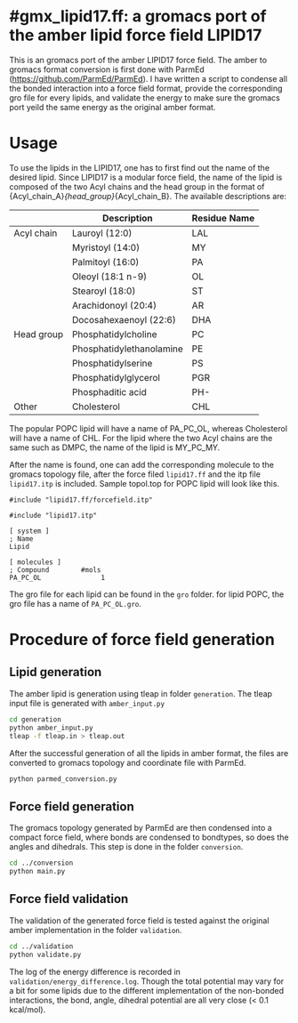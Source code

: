 #gmx_lipid17.ff:
a gromacs port of the amber lipid force field LIPID17
==============================================================

This is an gromacs port of the amber LIPID17 force field. The amber to gromacs
format conversion is first done with ParmEd (https://github.com/ParmEd/ParmEd).
I have written a script to condense all the bonded interaction into a force field
format, provide the corresponding gro file for every lipids, and validate the
energy to make sure the gromacs port yeild the same energy as the original amber
format.

# Usage

To use the lipids in the LIPID17, one has to first find out the name of the
desired lipid. Since LIPID17 is a modular force field, the name of the lipid
is composed of the two Acyl chains and the head group in the format of
{Acyl_chain_A}_{head_group}_{Acyl_chain_B}. The available descriptions are:

|            | Description              | Residue Name |
|------------|--------------------------|--------------|
| Acyl chain | Lauroyl (12:0)           | LAL          |
|            | Myristoyl (14:0)         | MY           |
|            | Palmitoyl (16:0)         | PA           |
|            | Oleoyl (18:1 n-9)        | OL           |
|            | Stearoyl (18:0)          | ST           |
|            | Arachidonoyl (20:4)      | AR           |
|            | Docosahexaenoyl (22:6)   | DHA          |
| Head group | Phosphatidylcholine      | PC           |
|            | Phosphatidylethanolamine | PE           |
|            | Phosphatidylserine       | PS           |
|            | Phosphatidylglycerol     | PGR          |
|            | Phosphaditic acid        | PH-          |
| Other      | Cholesterol              | CHL          |

The popular POPC lipid will have a name of PA_PC_OL, whereas Cholesterol will
have a name of CHL. For the lipid where the two Acyl chains are the same such
as DMPC, the name of the lipid is MY_PC_MY.

After the name is found, one can add the corresponding molecule to the gromacs
topology file, after the force filed `lipid17.ff` and the itp file
`lipid17.itp` is included. Sample topol.top for POPC lipid will look like this.

```
#include "lipid17.ff/forcefield.itp"

#include "lipid17.itp"

[ system ]
; Name
Lipid

[ molecules ]
; Compound        #mols
PA_PC_OL               1
```

The gro file for each lipid can be found in the `gro` folder. for lipid POPC,
the gro file has a name of `PA_PC_OL.gro`.

# Procedure of force field generation
## Lipid generation
The amber lipid is generation using tleap in folder `generation`. The tleap
input file is generated with `amber_input.py`

```bash
cd generation
python amber_input.py
tleap -f tleap.in > tleap.out
```

After the successful generation of all the lipids in amber format, the files are
converted to gromacs topology and coordinate file with ParmEd.

```bash
python parmed_conversion.py
```

## Force field generation
The gromacs topology generated by ParmEd are then condensed into a compact
force field, where bonds are condensed to bondtypes, so does the angles and
dihedrals. This step is done in the folder `conversion`.

```bash
cd ../conversion
python main.py
```

## Force field validation
The validation of the generated force field is tested against the original amber
implementation in the folder `validation`.

```bash
cd ../validation
python validate.py
```

The log of the energy difference is recorded in `validation/energy_difference.log`.
Though the total potential may vary for a bit for some lipids due to the different
implementation of the non-bonded interactions, the bond, angle, dihedral
potential are all very close (< 0.1 kcal/mol).
